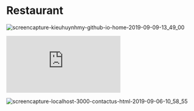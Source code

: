 # Restaurant

![screencapture-kieuhuynhmy-github-io-home-2019-09-09-13_49_00](https://user-images.githubusercontent.com/31425542/64508870-b4eada00-d308-11e9-84c3-1e8a43193cfe.png)

![screencapture-kieuhuynhmy-github-io-menu-2019-09-09-13_47_20.pdf](https://github.com/KieuHuynhMy/React-Redux-Reactstrap/files/3588996/screencapture-kieuhuynhmy-github-io-menu-2019-09-09-13_47_20.pdf)

![screencapture-localhost-3000-contactus-html-2019-09-06-10_58_55](https://user-images.githubusercontent.com/31425542/64508884-bae0bb00-d308-11e9-8f43-81daec95e0d7.png)
